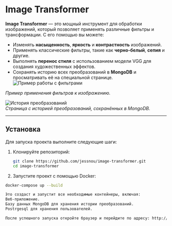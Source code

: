 # Image Transformer

**Image Transformer** — это мощный инструмент для обработки изображений, который позволяет применять различные фильтры и трансформации. С его помощью вы можете:
- Изменять **насыщенность**, **яркость** и **контрастность** изображений.
- Применять классические фильтры, такие как **черно-белый**, **сепия** и другие.
- Выполнять **перенос стиля** с использованием модели VGG для создания художественных эффектов.
- Сохранять историю всех преобразований в **MongoDB** и просматривать её на специальной странице.
![Пример работы с фильтрами](https://github.com/user-attachments/assets/bc912556-b8d7-4801-adcd-bf0a8994b084)

*Пример применения фильтров к изображению.*

![История преобразований](https://github.com/user-attachments/assets/bc912556-b8d7-4801-adcd-bf0a8994b084)  
*Страница с историей преобразований, сохранённых в MongoDB.*


---

## Установка

Для запуска проекта выполните следующие шаги:

1. Клонируйте репозиторий:
   ```bash
   git clone https://github.com/jessnou/image-transformer.git
   cd image-transformer
2. Запустите проект с помощью Docker:
  ```bash
  docker-compose up --build

Это создаст и запустит все необходимые контейнеры, включая:
Веб-приложение.
Базу данных MongoDB для хранения истории преобразований.
Postrgesql для хранения пользователей.

После успешного запуска откройте браузер и перейдите по адресу: http://127.0.0.1:8000
